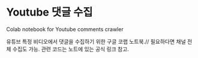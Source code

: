 # Youtube 댓글 수집

Colab notebook for Youtube comments crawler

유튜브 특정 비디오에서 댓글을 수집하기 위한 구글 코랩 노트북.//
필요하다면 채널 전체 수집도 가능. 관련 코드는 노트에 있는 공식 링크 참고.
